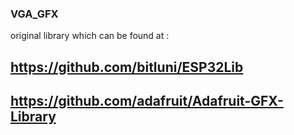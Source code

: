 ### VGA_GFX
original library which can be found at :
 
##  https://github.com/bitluni/ESP32Lib
   
##   https://github.com/adafruit/Adafruit-GFX-Library
